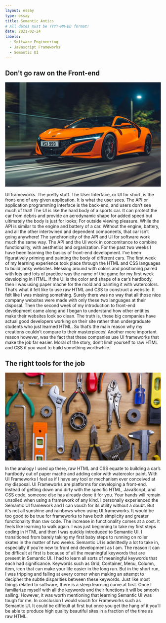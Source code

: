 ```yaml
---
layout: essay
type: essay
title: Semantic Antics
# All dates must be YYYY-MM-DD format!
date: 2021-02-24
labels:
  - Software Engineering
  - Javascript Frameworks
  - Semantic UI
---
```



## Don't go raw on the Front-end

<img class="ui medium right floated image" src="/images/sportcar.jpg">

UI frameworks. The pretty stuff. The User Interface, or UI for short, is the front-end of any given application. It is what the user sees. The API or application programming interface is the back-end, and users don’t see much of that! The UI is like the hard body of a sports car. It can protect the car from debris and provide an aerodynamic shape for added speed but ultimately the body is just for looks; For outside viewing pleasure. While the API is similar to the engine and battery of a car. Without the engine, battery, and all the other intertwined and dependent components, that car isn’t going anywhere! The synchronicity of the API and UI for software work much the same way. The API and the UI work in concomitance to combine functionality, with aesthetics and organization. For the past two weeks I have been learning the basics of front-end development. I’ve been figuratively priming and painting the body of different cars. The first week of my learning experience took place through the HTML and CSS languages to build janky websites. Messing around with colors and positioning paired with lots and lots of practice was the name of the game for my first week developing in HTML. If the UI is the color and shape of a car’s hardbody, then I was using paper mache for the mold and painting it with watercolors.  That’s what it felt like to use raw HTML and CSS to construct a website. It felt like I was missing something. Surely there was no way that all those nice company websites were made with only these two languages at their disposal. Then the second week of my introduction to front-end development came along and I began to understand how other entities make their websites look so clean. The truth is, these big companies have actual good developers working on their site rather than undergraduate students who just learned HTML. So that’s the main reason why my creations couldn’t compare to their masterpieces! Another more important reason however, was the fact that these companies use UI frameworks that make the job far easier. Moral of the story, don’t limit yourself to raw HTML and CSS if you want to build something worthwhile. 


## The right tools for the job

<img class="ui medium left floated image" src="/images/tools.jpg">

In the analogy I used up there, raw HTML and CSS equate to building a car’s hardbody out of paper mache and adding color with watercolor paint. With UI Frameworks I feel as if I have any tool or mechanism ever conceived at my disposal. UI Frameworks are platforms for developing a front-end. Instead of getting down and dirty with the specific HTML, JavaScript, and CSS code, someone else has already done it for you. Your hands will remain unsoiled when using a framework of any kind. I personally experienced the Semantic UI framework and I can vouch for its utility without a doubt. But it's not all sunshine and rainbows when using UI frameworks.  It would be too good to be true for frameworks to have both simplicity and greater functionality than raw code. The increase in functionality comes at a cost. It feels like learning to walk again. I was just beginning to take my first steps coding in HTML and then I was quickly introduced to Semantic UI. I transitioned from barely taking my first baby steps to running on roller skates in the matter of two weeks. Semantic UI is admittedly a lot to take in, especially if you’re new to front end development as I am. The reason it can be difficult at first is because of all the meaningful keywords that are present in Semantic UI. I had to learn all sorts of meaningful keywords that each had significance. Keywords such as Grid, Container, Menu, Column, item, icon that can make your life easier in the long run. But in the short run, I was tripping and falling at every corner when making an attempt to decipher the subtle disparities between these keywords. Just like most things related to software, there is a steep learning curve at first. Once I familiarize myself with all the keywords and their functions it will be smooth sailing. However, it was worth mentioning that learning Semantic UI was tough for me. In conclusion I would vouch for Frameworks such as Semantic UI. It could be difficult at first but once you get the hang of it you’ll be able to produce high quality beautiful sites in a fraction of the time as raw HTML.








